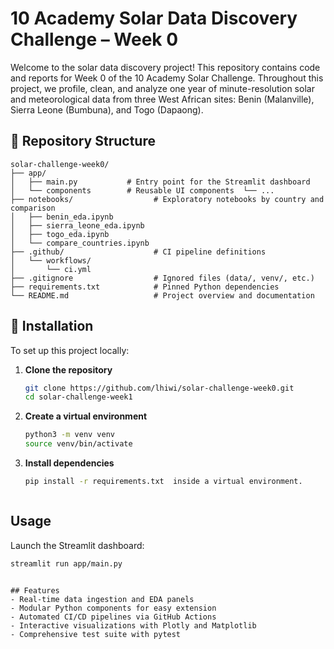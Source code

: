 # 10 Academy Solar Data Discovery Challenge – Week 0

Welcome to the solar data discovery project! This repository contains code and reports for Week 0 of the 10 Academy Solar Challenge. Throughout this project, we profile, clean, and analyze one year of minute-resolution solar and meteorological data from three West African sites: Benin (Malanville), Sierra Leone (Bumbuna), and Togo (Dapaong).

## 📁 Repository Structure

```
solar-challenge-week0/
├── app/                   
│   ├── main.py           # Entry point for the Streamlit dashboard
│   └── components        # Reusable UI components  └── ...
├── notebooks/                  # Exploratory notebooks by country and comparison
│   ├── benin_eda.ipynb
│   ├── sierra_leone_eda.ipynb
│   ├── togo_eda.ipynb
│   └── compare_countries.ipynb
├── .github/                    # CI pipeline definitions
│   └── workflows/
│       └── ci.yml
├── .gitignore                  # Ignored files (data/, venv/, etc.)
├── requirements.txt            # Pinned Python dependencies
└── README.md                   # Project overview and documentation
```

## 🔧 Installation
To set up this project locally:

1. **Clone the repository**

   ```bash
   git clone https://github.com/lhiwi/solar-challenge-week0.git
   cd solar-challenge-week1
   ```

2. **Create a virtual environment**

   ```bash
   python3 -m venv venv
   source venv/bin/activate
   ```

3. **Install dependencies**

   ```bash
   pip install -r requirements.txt  inside a virtual environment.
   ```
```
```

## Usage

Launch the Streamlit dashboard:
```bash
streamlit run app/main.py
```

```

## Features
- Real-time data ingestion and EDA panels
- Modular Python components for easy extension
- Automated CI/CD pipelines via GitHub Actions
- Interactive visualizations with Plotly and Matplotlib
- Comprehensive test suite with pytest

```